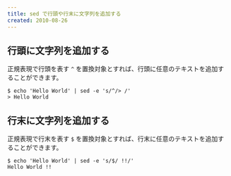 ```yaml
---
title: sed で行頭や行末に文字列を追加する
created: 2010-08-26
---
```


行頭に文字列を追加する
----

正規表現で行頭を表す `^` を置換対象とすれば、行頭に任意のテキストを追加することができます。

~~~
$ echo 'Hello World' | sed -e 's/^/> /'
> Hello World
~~~


行末に文字列を追加する
----

正規表現で行末を表す `$` を置換対象とすれば、行末に任意のテキストを追加することができます。

~~~
$ echo 'Hello World' | sed -e 's/$/ !!/'
Hello World !!
~~~

